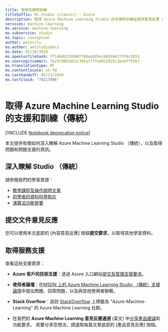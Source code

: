 ```yaml
---
title: 取得支援和訓練
titleSuffix: ML Studio (classic) - Azure
description: 取得 Azure Machine Learning Studio 的支援和訓練並提供意見反應（傳統）
services: machine-learning
ms.service: machine-learning
ms.subservice: studio
ms.topic: conceptual
author: peterclu
ms.author: amlstudiodocs
ms.date: 01/18/2019
ms.openlocfilehash: f7146db33368877b8eb029e106559477376c5953
ms.sourcegitcommit: 7b25c9981b52c385af77feb022825c1be6ff55bf
ms.translationtype: MT
ms.contentlocale: zh-TW
ms.lasthandoff: 03/13/2020
ms.locfileid: "79217896"
---
```

# <a name="get-support-and-training-for-azure-machine-learning-studio-classic"></a>取得 Azure Machine Learning Studio 的支援和訓練（傳統）

[!INCLUDE [Notebook deprecation notice](../../../includes/aml-studio-notebook-notice.md)]

本文提供有關如何深入瞭解 Azure Machine Learning Studio （傳統），以及取得問題和問題支援的資訊。

## <a name="learn-more-about-studio-classic"></a>深入瞭解 Studio （傳統）

請參閱我們的學習資源：
+ [教學課程及操作說明文章](../studio/index.yml) 
+ [初學者的資料科學影片](../studio/data-science-for-beginners-ask-a-question-you-can-answer-with-data.md) 
+ [演算法功能提要](../studio/algorithm-cheat-sheet.md) 

## <a name="submit-doc-feedback"></a>提交文件意見反應

您可以使用本文底部的 [內容意見反應] 按鈕**提交要求**，以取得其他學習資料。

## <a name="get-service-support"></a>取得服務支援

查看這些支援資源：

+ **Azure 客戶的技術支援**：透過 Azure 入口網站[提交及管理支援要求](https://docs.microsoft.com/azure/azure-portal/supportability/how-to-create-azure-support-request)。

+ **使用者論壇**：在[MSDN 上的 Azure Machine Learning Studio （傳統）支援論壇](https://aka.ms/aml-forum-studio)中提出問題、回答問題，以及與其他使用者聯繫。

+ **Stack Overflow**：造訪 [StackOverflow](https://stackoverflow.com/questions/tagged/azure-machine-learning) 上標籤為 "Azure-Machine-Learning" 的 Azure Machine Learning 社群。

+ 在我們的 **Azure Machine Learning 意見反應通道** \(英文\) 中[分享產品建議](https://feedback.azure.com/forums/257792-machine-learning)和功能要求。 若要分享您想法，請選取每篇文章底部的 [產品意見反應] 按鈕。
